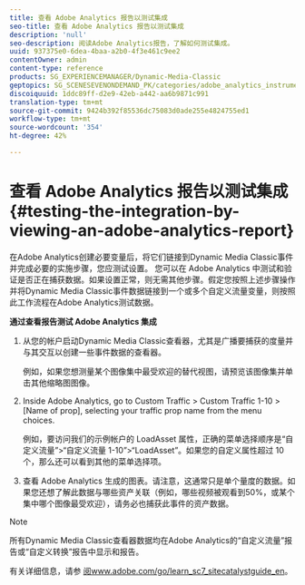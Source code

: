 ```yaml
---
title: 查看 Adobe Analytics 报告以测试集成
seo-title: 查看 Adobe Analytics 报告以测试集成
description: 'null'
seo-description: 阅读Adobe Analytics报告，了解如何测试集成。
uuid: 937375e0-6dea-4baa-a2b0-4f3e461c9ee2
contentOwner: admin
content-type: reference
products: SG_EXPERIENCEMANAGER/Dynamic-Media-Classic
geptopics: SG_SCENESEVENONDEMAND_PK/categories/adobe_analytics_instrumentation_kit
discoiquuid: 1ddc89ff-d2e9-42eb-a442-aa6b9871c991
translation-type: tm+mt
source-git-commit: 9424b392f85536dc75083d0ade255e4824755ed1
workflow-type: tm+mt
source-wordcount: '354'
ht-degree: 42%

---
```



# 查看 Adobe Analytics 报告以测试集成{#testing-the-integration-by-viewing-an-adobe-analytics-report}

在Adobe Analytics创建必要变量后，将它们链接到Dynamic Media Classic事件并完成必要的实施步骤，您应测试设置。 您可以在 Adobe Analytics 中测试和验证是否正在捕获数据。如果设置正常，则无需其他步骤。假定您按照上述步骤操作并将Dynamic Media Classic事件数据链接到一个或多个自定义流量变量，则按照此工作流程在Adobe Analytics测试数据。

**通过查看报告测试 Adobe Analytics 集成**

1. 从您的帐户启动Dynamic Media Classic查看器，尤其是广播要捕获的度量并与其交互以创建一些事件数据的查看器。

   例如，如果您想测量某个图像集中最受欢迎的替代视图，请预览该图像集并单击其他缩略图图像。

1. Inside Adobe Analytics, go to Custom Traffic > Custom Traffic 1-10 > [Name of prop], selecting your traffic prop name from the menu choices.

   例如，要访问我们的示例帐户的 LoadAsset 属性，正确的菜单选择顺序是“自定义流量”>“自定义流量 1-10”>“LoadAsset”。如果您的自定义属性超过 10 个，那么还可以看到其他的菜单选择项。

1. 查看 Adobe Analytics 生成的图表。请注意，这通常只是单个量度的数据。如果您还想了解此数据与哪些资产关联（例如，哪些视频被观看到50%，或某个集中哪个图像最受欢迎），请务必也捕获此事件的资产数据。

>[!NOTE]
>
>所有Dynamic Media Classic查看器数据均在Adobe Analytics的“自定义流量”报告或“自定义转换”报告中显示和报告。

有关详细信息，请参 [阅www.adobe.com/go/learn_sc7_sitecatalystguide_en](https://www.adobe.com/go/learn_sc7_sitecatalystguide_en)。
